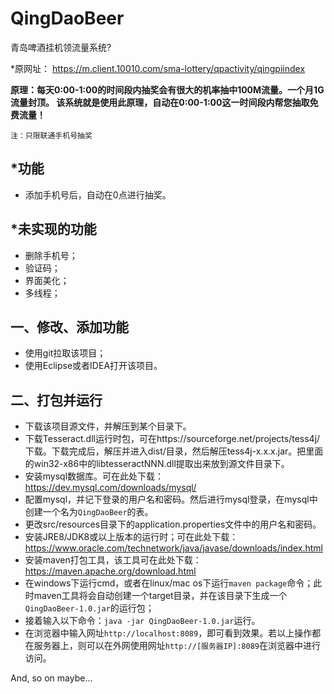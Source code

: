 # QingDaoBeer
青岛啤酒挂机领流量系统?

*原网址：
https://m.client.10010.com/sma-lottery/qpactivity/qingpiindex

**原理：每天0:00-1:00的时间段内抽奖会有很大的机率抽中100M流量。一个月1G流量封顶。
该系统就是使用此原理，自动在0:00-1:00这一时间段内帮您抽取免费流量！**

`注：只限联通手机号抽奖`

## *功能
* 添加手机号后，自动在0点进行抽奖。

## *未实现的功能
* 删除手机号；
* 验证码；
* 界面美化；
* 多线程；

## 一、修改、添加功能
* 使用git拉取该项目；
* 使用Eclipse或者IDEA打开该项目。

## 二、打包并运行
* 下载该项目源文件，并解压到某个目录下。
* 下载Tesseract.dll运行时包，可在https://sourceforge.net/projects/tess4j/ 下载。下载完成后，解压并进入dist/目录，然后解压tess4j-x.x.x.jar。把里面的win32-x86中的libtesseractNNN.dll提取出来放到源文件目录下。
* 安装mysql数据库。可在此处下载：https://dev.mysql.com/downloads/mysql/
* 配置mysql，并记下登录的用户名和密码。然后进行mysql登录，在mysql中创建一个名为`QingDaoBeer`的表。
* 更改src/resources目录下的application.properties文件中的用户名和密码。
* 安装JRE8/JDK8或以上版本的运行时；可在此处下载：https://www.oracle.com/technetwork/java/javase/downloads/index.html
* 安装maven打包工具，该工具可在此处下载：https://maven.apache.org/download.html
* 在windows下运行cmd，或者在linux/mac os下运行`maven package`命令；此时maven工具将会自动创建一个target目录，并在该目录下生成一个`QingDaoBeer-1.0.jar`的运行包；
* 接着输入以下命令：`java -jar QingDaoBeer-1.0.jar`运行。
* 在浏览器中输入网址`http://localhost:8089`，即可看到效果。若以上操作都在服务器上，则可以在外网使用网址`http://[服务器IP]:8089`在浏览器中进行访问。

And, so on maybe...
